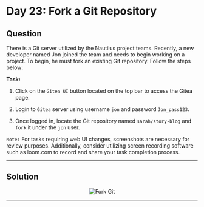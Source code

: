 # Day 23: Fork a Git Repository

## Question

There is a Git server utilized by the Nautilus project teams. Recently, a new developer named Jon joined the team and needs to begin working on a project. To begin, he must fork an existing Git repository. Follow the steps below:

**Task:**

1. Click on the `Gitea UI` button located on the top bar to access the Gitea page.

2. Login to `Gitea` server using username `jon` and password `Jon_pass123`.

3. Once logged in, locate the Git repository named `sarah/story-blog` and `fork` it under the `jon` user.

`Note:` For tasks requiring web UI changes, screenshots are necessary for review purposes. Additionally, consider utilizing screen recording software such as loom.com to record and share your task completion process.

---

## Solution

<p align="center">
  <img src="https://miro.medium.com/v2/resize:fit:1100/format:webp/1*OhYsuz-ua_-JDqoHgziv8g.png" alt="Fork Git"/>
</p>


---
